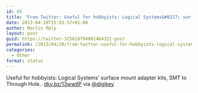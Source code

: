 ```yaml
---
id: 65
title: 'From Twitter: Useful for hobbyists: Logical Systems&#8217; surface mou&#8230;'
date: 2013-04-20T15:03:57+01:00
author: Martin Maly
layout: post
guid: https://twitter-325610794081464321-post
permalink: /2013/04/20/from-twitter-useful-for-hobbyists-logical-systems-surface-mou/
categories:
  - Other
format: status
---
```

Useful for hobbyists: Logical Systems&#8217; surface mount adapter kits, SMT to Through Hole.. [dky.bz/13wwtlP](https://dky.bz/13wwtlP) via [@digikey](https://twitter.com/digikey)